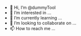 - 👋 Hi, I’m @dummyTool
- 👀 I’m interested in ...
- 🌱 I’m currently learning ...
- 💞️ I’m looking to collaborate on ...
- 📫 How to reach me ...

<!---
dummyTool/dummyTool is a ✨ special ✨ repository because its `README.md` (this file) appears on your GitHub profile.
You can click the Preview link to take a look at your changes.
--->
